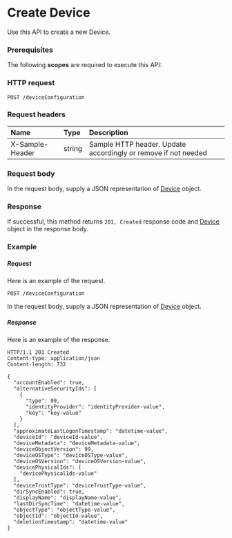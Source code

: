 # Create Device

Use this API to create a new Device.
### Prerequisites
The following **scopes** are required to execute this API: 
### HTTP request
<!-- { "blockType": "ignored" } -->
```http
POST /deviceConfiguration

```
### Request headers
| Name       | Type | Description|
|:---------------|:--------|:----------|
| X-Sample-Header  | string  | Sample HTTP header. Update accordingly or remove if not needed|

### Request body
In the request body, supply a JSON representation of [Device](../resources/device.md) object.


### Response
If successful, this method returns `201, Created` response code and [Device](../resources/device.md) object in the response body.

### Example
##### Request
Here is an example of the request.
<!-- {
  "blockType": "request",
  "name": "create_device_from_deviceconfiguration"
}-->
```http
POST /deviceConfiguration
```
In the request body, supply a JSON representation of [Device](../resources/device.md) object.
##### Response
Here is an example of the response.
<!-- {
  "blockType": "response",
  "truncated": false,
  "@odata.type": "microsoft.graph.device"
} -->
```http
HTTP/1.1 201 Created
Content-type: application/json
Content-length: 732

{
  "accountEnabled": true,
  "alternativeSecurityIds": [
    {
      "type": 99,
      "identityProvider": "identityProvider-value",
      "key": "key-value"
    }
  ],
  "approximateLastLogonTimestamp": "datetime-value",
  "deviceId": "deviceId-value",
  "deviceMetadata": "deviceMetadata-value",
  "deviceObjectVersion": 99,
  "deviceOSType": "deviceOSType-value",
  "deviceOSVersion": "deviceOSVersion-value",
  "devicePhysicalIds": [
    "devicePhysicalIds-value"
  ],
  "deviceTrustType": "deviceTrustType-value",
  "dirSyncEnabled": true,
  "displayName": "displayName-value",
  "lastDirSyncTime": "datetime-value",
  "objectType": "objectType-value",
  "objectId": "objectId-value",
  "deletionTimestamp": "datetime-value"
}
```

<!-- uuid: dc544a84-d0b4-4dfa-b55f-0cdebf625db8
2015-10-25 13:21:39 UTC -->
<!-- {
  "type": "#page.annotation",
  "description": "Create Device",
  "keywords": "",
  "section": "documentation",
  "tocPath": ""
}-->